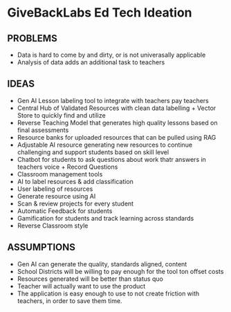# GiveBackLabs Ed Tech Ideation

## PROBLEMS

- Data is hard to come by and dirty, or is not univerasally applicable
- Analysis of data adds an additional task to teachers

## IDEAS

- Gen AI Lesson labeling tool to integrate with teachers pay teachers
- Central Hub of Validated Resources with clean data labelling + Vector Store to quickly find and utilize
- Reverse Teaching Model that generates high quality lessons based on final assessments
- Resource banks for uploaded resources that can be pulled using RAG
- Adjustable AI resource generating new resources to continue challenging and support students based on skill level
- Chatbot for students to ask questions about work thatr answers in teachers voice + Record Questions
- Classroom management tools
- AI to label resources & add classification
- User labeling of resources
- Generate resource using AI
- Scan & review projects for every student
- Automatic Feedback for students
- Gamification for students and track learning across standards
- Reverse Classroom style 

## ASSUMPTIONS

- Gen AI can generate the quality, standards aligned, content
- School Districts will be willing to pay enough for the tool ton offset costs
- Resources generated will be better than status quo
- Teacher will actually want to use the product
- The application is easy enough to use to not create friction with teachers, in order to save them time.